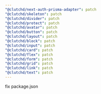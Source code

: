 ```yaml
---
"@clutchd/next-auth-prisma-adapter": patch
"@clutchd/skeleton": patch
"@clutchd/divider": patch
"@clutchd/protect": patch
"@clutchd/avatar": patch
"@clutchd/button": patch
"@clutchd/layout": patch
"@clutchd/block": patch
"@clutchd/input": patch
"@clutchd/card": patch
"@clutchd/flex": patch
"@clutchd/form": patch
"@clutchd/grid": patch
"@clutchd/link": patch
"@clutchd/text": patch
---
```


fix package.json
